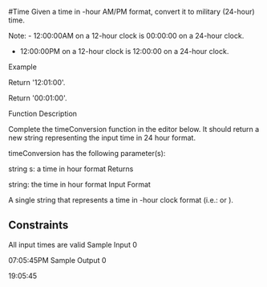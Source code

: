 #Time
Given a time in -hour AM/PM format, convert it to military (24-hour) time.

Note: - 12:00:00AM on a 12-hour clock is 00:00:00 on a 24-hour clock.
- 12:00:00PM on a 12-hour clock is 12:00:00 on a 24-hour clock.

Example

Return '12:01:00'.


Return '00:01:00'.

Function Description

Complete the timeConversion function in the editor below. It should return a new string representing the input time in 24 hour format.

timeConversion has the following parameter(s):

string s: a time in  hour format
Returns

string: the time in  hour format
Input Format

A single string  that represents a time in -hour clock format (i.e.:  or ).

## Constraints

All input times are valid
Sample Input 0

07:05:45PM
Sample Output 0

19:05:45